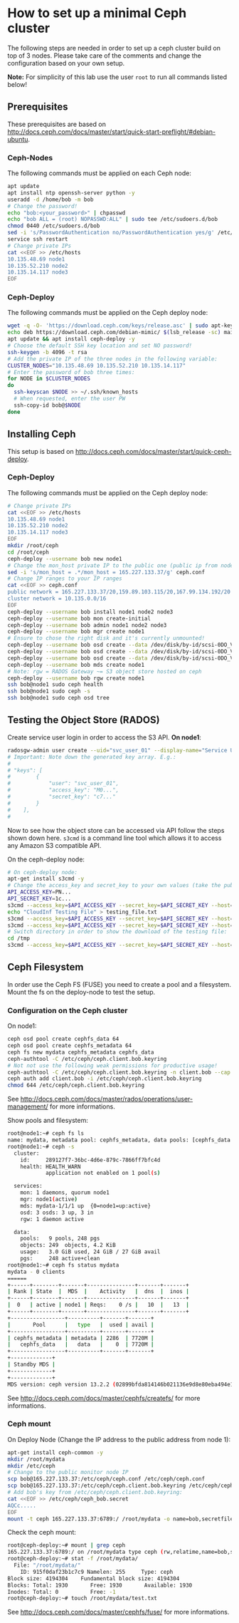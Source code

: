 # How to set up a minimal Ceph cluster
The following steps are needed in order to set up a ceph cluster build on top of 3 nodes. Please take care of the comments and change the configuration based on your own setup.

**Note:** For simplicity of this lab use the user `root` to run all commands listed below!

## Prerequisites
These prerequisites are based on http://docs.ceph.com/docs/master/start/quick-start-preflight/#debian-ubuntu.

### Ceph-Nodes
The following commands must be applied on each Ceph node:
```bash
apt update
apt install ntp openssh-server python -y
useradd -d /home/bob -m bob
# Change the password!
echo "bob:<your_password>" | chpasswd
echo "bob ALL = (root) NOPASSWD:ALL" | sudo tee /etc/sudoers.d/bob
chmod 0440 /etc/sudoers.d/bob
sed -i 's/PasswordAuthentication no/PasswordAuthentication yes/g' /etc/ssh/sshd_config
service ssh restart
# Change private IPs
cat <<EOF >> /etc/hosts
10.135.48.69 node1
10.135.52.210 node2
10.135.14.117 node3
EOF
```

### Ceph-Deploy
The following commands must be applied on the Ceph deploy node:
```bash
wget -q -O- 'https://download.ceph.com/keys/release.asc' | sudo apt-key add -
echo deb https://download.ceph.com/debian-mimic/ $(lsb_release -sc) main | sudo tee /etc/apt/sources.list.d/ceph.list
apt update && apt install ceph-deploy -y
# Choose the default SSH key location and set NO password!
ssh-keygen -b 4096 -t rsa
# Add the private IP of the three nodes in the following variable:
CLUSTER_NODES="10.135.48.69 10.135.52.210 10.135.14.117"
# Enter the password of bob three times:
for NODE in $CLUSTER_NODES
do
  ssh-keyscan $NODE >> ~/.ssh/known_hosts
  # When requested, enter the user PW
  ssh-copy-id bob@$NODE
done
```

## Installing Ceph
This setup is based on http://docs.ceph.com/docs/master/start/quick-ceph-deploy.

### Ceph-Deploy
The following commands must be applied on the Ceph deploy node:
```bash
# Change private IPs
cat <<EOF >> /etc/hosts
10.135.48.69 node1
10.135.52.210 node2
10.135.14.117 node3
EOF
mkdir /root/ceph
cd /root/ceph
ceph-deploy --username bob new node1
# Change the mon_host private IP to the public one (public ip from node 1)
sed -i 's/mon_host = .*/mon_host = 165.227.133.37/g' ceph.conf
# Change IP ranges to your IP ranges
cat <<EOF >> ceph.conf
public network = 165.227.133.37/20,159.89.103.115/20,167.99.134.192/20
cluster network = 10.135.0.0/16
EOF
ceph-deploy --username bob install node1 node2 node3
ceph-deploy --username bob mon create-initial
ceph-deploy --username bob admin node1 node2 node3
ceph-deploy --username bob mgr create node1
# Ensure to chose the right disk and it's currently unmounted!
ceph-deploy --username bob osd create --data /dev/disk/by-id/scsi-0DO_Volume_node1-vol01 node1
ceph-deploy --username bob osd create --data /dev/disk/by-id/scsi-0DO_Volume_node2-vol01 node2
ceph-deploy --username bob osd create --data /dev/disk/by-id/scsi-0DO_Volume_node3-vol01 node3
ceph-deploy --username bob mds create node1
# Note: rgw = RADOS Gateway ~= S3 object store hosted on ceph
ceph-deploy --username bob rgw create node1
ssh bob@node1 sudo ceph health
ssh bob@node1 sudo ceph -s
ssh bob@node1 sudo ceph osd tree
```

## Testing the Object Store (RADOS)
Create service user login in order to access the S3 API. **On node1**:
```bash
radosgw-admin user create --uid="svc_user_01" --display-name="Service User 01"
# Important: Note down the generated key array. E.g.:
#
# "keys": [
#        {
#            "user": "svc_user_01",
#            "access_key": "M0...",
#            "secret_key": "c7..."
#        }
#    ],
#
```

Now to see how the object store can be accessed via API follow the steps shown down here. `s3cmd` is a command line tool which allows it to access any Amazon S3 compatible API.

On the ceph-deploy node:
```bash
# On ceph-deploy node:
apt-get install s3cmd -y
# Change the access_key and secret_key to your own values (take the public ip address from node 1):
API_ACCESS_KEY=PN...
API_SECRET_KEY=1c...
s3cmd --access_key=$API_ACCESS_KEY --secret_key=$API_SECRET_KEY --host=165.227.133.37:7480 --no-check-certificate --no-ssl mb s3://cloudinf_bucket
echo "CloudInf Testing File" > testing_file.txt
s3cmd --access_key=$API_ACCESS_KEY --secret_key=$API_SECRET_KEY --host=165.227.133.37:7480 --no-check-certificate --no-ssl put testing_file.txt s3://cloudinf_bucket/
s3cmd --access_key=$API_ACCESS_KEY --secret_key=$API_SECRET_KEY --host=165.227.133.37:7480 --no-check-certificate --no-ssl ls s3://cloudinf_bucket
# Switch directory in order to show the download of the testing file:
cd /tmp
s3cmd --access_key=$API_ACCESS_KEY --secret_key=$API_SECRET_KEY --host=165.227.133.37:7480 --no-check-certificate --no-ssl get s3://cloudinf_bucket/testing_file.txt
```

## Ceph Filesystem
In order use the Ceph FS (FUSE) you need to create a pool and a filesystem. Mount the fs on the deploy-node to test the setup.

### Configuration on the Ceph cluster
On node1:
```bash
ceph osd pool create cephfs_data 64
ceph osd pool create cephfs_metadata 64
ceph fs new mydata cephfs_metadata cephfs_data
ceph-authtool -C /etc/ceph/ceph.client.bob.keyring
# Not not use the following weak permissions for productive usage!
ceph-authtool -C /etc/ceph/ceph.client.bob.keyring -n client.bob --cap osd 'allow rwx' --cap mon 'allow rwx' --cap mds 'allow rw' --gen-key
ceph auth add client.bob -i /etc/ceph/ceph.client.bob.keyring
chmod 644 /etc/ceph/ceph.client.bob.keyring
```
See http://docs.ceph.com/docs/master/rados/operations/user-management/ for more informations.

Show pools and filesystem:
```bash
root@node1:~# ceph fs ls
name: mydata, metadata pool: cephfs_metadata, data pools: [cephfs_data ]
root@node1:~# ceph -s
  cluster:
    id:     289127f7-36bc-4d6e-879c-7866ff7bfc4d
    health: HEALTH_WARN
            application not enabled on 1 pool(s)

  services:
    mon: 1 daemons, quorum node1
    mgr: node1(active)
    mds: mydata-1/1/1 up  {0=node1=up:active}
    osd: 3 osds: 3 up, 3 in
    rgw: 1 daemon active

  data:
    pools:   9 pools, 248 pgs
    objects: 249  objects, 4.2 KiB
    usage:   3.0 GiB used, 24 GiB / 27 GiB avail
    pgs:     248 active+clean
root@node1:~# ceph fs status mydata
mydata - 0 clients
======
+------+--------+-------+---------------+-------+-------+
| Rank | State  |  MDS  |    Activity   |  dns  |  inos |
+------+--------+-------+---------------+-------+-------+
|  0   | active | node1 | Reqs:    0 /s |   10  |   13  |
+------+--------+-------+---------------+-------+-------+
+-----------------+----------+-------+-------+
|       Pool      |   type   |  used | avail |
+-----------------+----------+-------+-------+
| cephfs_metadata | metadata | 2286  | 7720M |
|   cephfs_data   |   data   |    0  | 7720M |
+-----------------+----------+-------+-------+
+-------------+
| Standby MDS |
+-------------+
+-------------+
MDS version: ceph version 13.2.2 (02899bfda814146b021136e9d8e80eba494e1126) mimic (stable)
```
See http://docs.ceph.com/docs/master/cephfs/createfs/ for more informations.

### Ceph mount
On Deploy Node (Change the IP address to the public address from node 1):
```bash
apt-get install ceph-common -y
mkdir /root/mydata
mkdir /etc/ceph
# Change to the public monitor node IP
scp bob@165.227.133.37:/etc/ceph/ceph.conf /etc/ceph/ceph.conf
scp bob@165.227.133.37:/etc/ceph/ceph.client.bob.keyring /etc/ceph/ceph.client.bob.keyring
# Add bob's key from /etc/ceph/ceph.client.bob.keyring:
cat <<EOF >> /etc/ceph/ceph_bob.secret
AQCc.....
EOF
mount -t ceph 165.227.133.37:6789:/ /root/mydata -o name=bob,secretfile=/etc/ceph/ceph_bob.secret
```

Check the ceph mount:
```bash
root@ceph-deploy:~# mount | grep ceph
165.227.133.37:6789:/ on /root/mydata type ceph (rw,relatime,name=bob,secret=<hidden>,acl,wsize=16777216)
root@ceph-deploy:~# stat -f /root/mydata/
  File: "/root/mydata/"
    ID: 915f0daf23b1c7c9 Namelen: 255     Type: ceph
Block size: 4194304    Fundamental block size: 4194304
Blocks: Total: 1930       Free: 1930       Available: 1930
Inodes: Total: 0          Free: -1
root@ceph-deploy:~# touch /root/mydata/test.txt
```

See http://docs.ceph.com/docs/master/cephfs/fuse/ for more informations.
